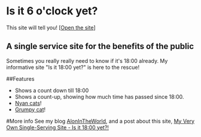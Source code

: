 # Is it 6 o'clock yet?
This site will tell you!
[[Open the site](http://alonrotem.github.io/IsIt6)]

## A single service site for the benefits of the public
Sometimes you really really need to know if it's 18:00 already.
My informative site "Is it 18:00 yet?" is here to the rescue!

##Features
- Shows a count down till 18:00
- Shows a count-up, showing how much time has passed since 18:00.
- [Nyan cats](http://en.wikipedia.org/wiki/Nyan_Cat "Nyan Nyan Nyan Nyan Nyan Nyan Nyan Nyan Nyan Nyan Nyan")!
- [Grumpy cat](http://en.wikipedia.org/wiki/Grumpy_Cat "NO!")!

#More info
See my blog [AlonInTheWorld](http://www.alonintheworld.com "dot com!"), and a post about this site, [My Very Own Single-Serving Site - Is it 18:00 yet?!](http://www.alonintheworld.com/2013/05/my-very-own-single-serving-site-is-it.html  "Post")


 
